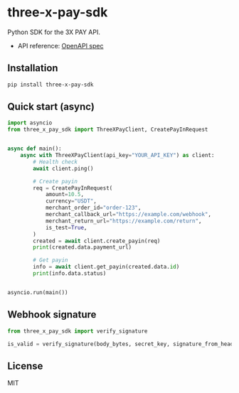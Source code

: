three-x-pay-sdk
================

Python SDK for the 3X PAY API.

- API reference: [OpenAPI spec](https://app.3xpay.org/api/openapi.json)

Installation
------------

```bash
pip install three-x-pay-sdk
```

Quick start (async)
-----------

```python
import asyncio
from three_x_pay_sdk import ThreeXPayClient, CreatePayInRequest


async def main():
    async with ThreeXPayClient(api_key="YOUR_API_KEY") as client:
        # Health check
        await client.ping()

        # Create payin
        req = CreatePayInRequest(
            amount=10.5,
            currency="USDT",
            merchant_order_id="order-123",
            merchant_callback_url="https://example.com/webhook",
            merchant_return_url="https://example.com/return",
            is_test=True,
        )
        created = await client.create_payin(req)
        print(created.data.payment_url)

        # Get payin
        info = await client.get_payin(created.data.id)
        print(info.data.status)


asyncio.run(main())
```

Webhook signature
-----------------

```python
from three_x_pay_sdk import verify_signature

is_valid = verify_signature(body_bytes, secret_key, signature_from_header)
```

License
-------

MIT

